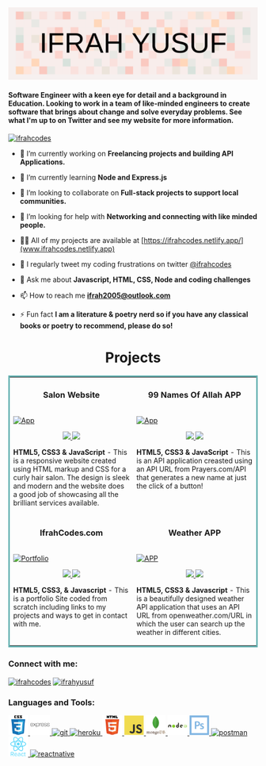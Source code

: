<img src="banner2.png" alt="my banner">
<h4>Software Engineer with a keen eye for detail and a background in Education. Looking to work in a team of like-minded engineers to create software that brings about change and solve everyday problems. See what I'm up to on Twitter and see my website for more information.</h4>

<p align="left"> <a href="https://twitter.com/ifrahcodes" target="blank"><img src="https://img.shields.io/twitter/follow/ifrahcodes?logo=twitter&style=for-the-badge" alt="ifrahcodes" /></a> </p>

- 🔭 I’m currently working on **Freelancing projects and building API Applications.**

- 🌱 I’m currently learning **Node and Express.js**

- 👯 I’m looking to collaborate on **Full-stack projects to support local communities.**

- 🤝 I’m looking for help with **Networking and connecting with like minded people.**

- 👨‍💻 All of my projects are available at [https://ifrahcodes.netlify.app/](www.ifrahcodes.netlify.app)

- 📝 I regularly tweet my coding frustrations on twitter [@ifrahcodes](@ifrahcodes)

- 💬 Ask me about **Javascript, HTML, CSS, Node and coding challenges**

- 📫 How to reach me **ifrah2005@outlook.com**

- ⚡ Fun fact **I am a literature & poetry nerd so if you have any classical books or poetry to recommend, please do so!**
<h1 align="center">Projects</h1>
<table bordercolor="#66b2b2">
  
  <tr>
    <td width="50%" valign="top">
      <h3 align="center">Salon Website</h3>
        <br />
        <a target="_blank" href="#">
            <img src="Untitled (1077 × 610px) (3).gif" width="100%" alt="App"/>
        </a>
        <br />
        <p align="center">
          
  <a href="#" target="_blank">
    <img src="https://img.shields.io/static/v1?label=|&message=REPO&color=23555f&style=plastic&logo=github&logo-color=white"/>
  </a>  
  <a href="#" target="_blank">
    <img src="https://img.shields.io/static/v1?label=|&message=WEBSITE&color=cdf998&style=plastic&logo=wordpress&logo-color=white"/>
  </a>
      </p>
        <p><strong>HTML5, CSS3 & JavaScript</strong> - This is a responsive website created using HTML markup and CSS for a curly hair salon. The design is sleek and modern and the website does a good job of showcasing all the brilliant services available. </p>
    </td>
    <td width="50%" valign="top">
      <h3 align="center">99 Names Of Allah APP</h3>
        <br />
      <a target="_blank" href="#">
            <img src="Untitled (1077 × 610px) (2).gif" width="100%"  alt="App"/>
        </a>
        <br />
        <p align="center">
          
  <a href="#" target="_blank">
    <img src="https://img.shields.io/static/v1?label=|&message=REPO&color=23555f&style=plastic&logo=github&logo-color=white"/>
  </a>
  <a href="https://99namesgenerator.netlify.app/" target="_blank">
    <img src="https://img.shields.io/static/v1?label=|&message=WEBSITE&color=cdf998&style=plastic&logo=wordpress&logo-color=white"/>
  </a>
      </p>
        <p><strong>HTML5, CSS3 & JavaScript</strong> - This is an API application creasted using an API URL from Prayers.com/API that generates a new name at just the click of a button!</p>
    </td>
  </tr>
  
  <tr>
    <td width="50%" valign="top">
      <h3 align="center">IfrahCodes.com</h3>
      <br />
        <a target="_blank" href="#">
          <img src="Untitled (1077 × 610px) (1).gif" width="100%" alt="Portfolio"/>
        </a>
      <br />
        <p align="center">
  <a href="#" target="_blank">
    <img src="https://img.shields.io/static/v1?label=|&message=REPO&color=23555f&style=plastic&logo=github&logo-color=white"/>
  </a>
  <a href="https://ifrahcodes.netlify.app/" target="_blank">
    <img src="https://img.shields.io/static/v1?label=|&message=WEBSITE&color=cdf998&style=plastic&logo=wordpress&logo-color=white"/>
  </a>
      </p>
        <p><strong>HTML5, CSS3, & Javascript</strong> - This is a portfolio Site coded from scratch including links to my projects and ways to get in contact with me.</p>
    </td>
    <td width="50%" valign="top">
      <h3 align="center">Weather APP</h3>
        <br />
        <a target="_blank" href="#">
          <img src="Untitled (1077 × 610px).gif" width="100%" alt="APP"/>
        </a>
        <br />
        <p align="center">
          
  <a href="#" target="_blank">
    <img src="https://img.shields.io/static/v1?label=|&message=REPO&color=23555f&style=plastic&logo=github&logo-color=white"/>
  </a>
  <a href="https://weatherappintegration.netlify.app/" target="_blank">
    <img src="https://img.shields.io/static/v1?label=|&message=WEBSITE&color=cdf998&style=plastic&logo=wordpress&logo-color=white"/>
  </a>
      </p>
        <p><strong>HTML5, CSS3 & Javascript</strong> - This is a beautifully designed weather API application that uses an API URL from openweather.com/URL in which the user can search up the weather in different cities.</p>
    </td>
  </tr>
</table>





<h3 align="left">Connect with me:</h3>
<p align="left">
<a href="https://twitter.com/ifrahcodes" target="blank"><img align="center" src="https://raw.githubusercontent.com/rahuldkjain/github-profile-readme-generator/master/src/images/icons/Social/twitter.svg" alt="ifrahcodes" height="30" width="40" /></a>
<a href="https://linkedin.com/in/ifrahyusuf" target="blank"><img align="center" src="https://raw.githubusercontent.com/rahuldkjain/github-profile-readme-generator/master/src/images/icons/Social/linked-in-alt.svg" alt="ifrahyusuf" height="30" width="40" /></a>
</p>

<h3 align="left">Languages and Tools:</h3>
<p align="left"> <a href="https://www.w3schools.com/css/" target="_blank" rel="noreferrer"> <img src="https://raw.githubusercontent.com/devicons/devicon/master/icons/css3/css3-original-wordmark.svg" alt="css3" width="40" height="40"/> </a> <a href="https://expressjs.com" target="_blank" rel="noreferrer"> <img src="https://raw.githubusercontent.com/devicons/devicon/master/icons/express/express-original-wordmark.svg" alt="express" width="40" height="40"/> </a> <a href="https://git-scm.com/" target="_blank" rel="noreferrer"> <img src="https://www.vectorlogo.zone/logos/git-scm/git-scm-icon.svg" alt="git" width="40" height="40"/> </a> <a href="https://heroku.com" target="_blank" rel="noreferrer"> <img src="https://www.vectorlogo.zone/logos/heroku/heroku-icon.svg" alt="heroku" width="40" height="40"/> </a> <a href="https://www.w3.org/html/" target="_blank" rel="noreferrer"> <img src="https://raw.githubusercontent.com/devicons/devicon/master/icons/html5/html5-original-wordmark.svg" alt="html5" width="40" height="40"/> </a> <a href="https://developer.mozilla.org/en-US/docs/Web/JavaScript" target="_blank" rel="noreferrer"> <img src="https://raw.githubusercontent.com/devicons/devicon/master/icons/javascript/javascript-original.svg" alt="javascript" width="40" height="40"/> </a> <a href="https://www.mongodb.com/" target="_blank" rel="noreferrer"> <img src="https://raw.githubusercontent.com/devicons/devicon/master/icons/mongodb/mongodb-original-wordmark.svg" alt="mongodb" width="40" height="40"/> </a> <a href="https://nodejs.org" target="_blank" rel="noreferrer"> <img src="https://raw.githubusercontent.com/devicons/devicon/master/icons/nodejs/nodejs-original-wordmark.svg" alt="nodejs" width="40" height="40"/> </a> <a href="https://www.photoshop.com/en" target="_blank" rel="noreferrer"> <img src="https://raw.githubusercontent.com/devicons/devicon/master/icons/photoshop/photoshop-line.svg" alt="photoshop" width="40" height="40"/> </a> <a href="https://postman.com" target="_blank" rel="noreferrer"> <img src="https://www.vectorlogo.zone/logos/getpostman/getpostman-icon.svg" alt="postman" width="40" height="40"/> </a> <a href="https://reactjs.org/" target="_blank" rel="noreferrer"> <img src="https://raw.githubusercontent.com/devicons/devicon/master/icons/react/react-original-wordmark.svg" alt="react" width="40" height="40"/> </a> <a href="https://reactnative.dev/" target="_blank" rel="noreferrer"> <img src="https://reactnative.dev/img/header_logo.svg" alt="reactnative" width="40" height="40"/> </a> </p>






<!---
IfrahYusuf/IfrahYusuf is a ✨ special ✨ repository because its `README.md` (this file) appears on your GitHub profile.
You can click the Preview link to take a look at your changes.
--->
